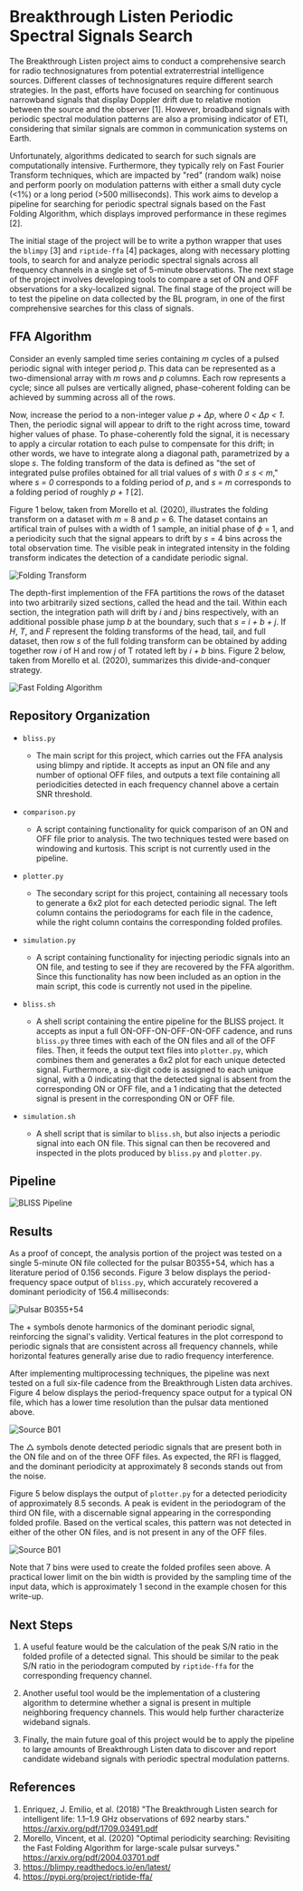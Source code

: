 # Breakthrough Listen Periodic Spectral Signals Search

The Breakthrough Listen project aims to conduct a comprehensive search for radio technosignatures from potential extraterrestrial intelligence sources. Different classes of technosignatures require different search strategies. In the past, efforts have focused on searching for continuous narrowband signals that display Doppler drift due to relative motion between the source and the observer [1]. However, broadband signals with periodic spectral modulation patterns are also a promising indicator of ETI, considering that similar signals are common in communication systems on Earth.

Unfortunately, algorithms dedicated to search for such signals are computationally intensive. Furthermore, they typically rely on Fast Fourier Transform techniques, which are impacted by "red" (random walk) noise and perform poorly on modulation patterns with either a small duty cycle (<1%) or a long period (>500 milliseconds). This work aims to develop a pipeline for searching for periodic spectral signals based on the Fast Folding Algorithm, which displays improved performance in these regimes [2].

The initial stage of the project will be to write a python wrapper that uses the `blimpy` [3] and `riptide-ffa` [4] packages, along with necessary plotting tools, to search for and analyze periodic spectral signals across all frequency channels in a single set of 5-minute observations. The next stage of the project involves developing tools to compare a set of ON and OFF observations for a sky-localized signal. The final stage of the project will be to test the pipeline on data collected by the BL program, in one of the first comprehensive searches for this class of signals.

## FFA Algorithm

Consider an evenly sampled time series containing <em>m</em> cycles of a pulsed periodic signal with integer period <em>p</em>. This data can be represented as a two-dimensional array with <em>m</em> rows and <em>p</em> columns. Each row represents a cycle; since all pulses are vertically aligned, phase-coherent folding can be achieved by summing across all of the rows.

Now, increase the period to a non-integer value <em>p + Δp</em>, where <em>0 < Δp < 1</em>. Then, the periodic signal will appear to drift to the right across time, toward higher values of phase. To phase-coherently fold the signal, it is necessary to apply a circular rotation to each pulse to compensate for this drift; in other words, we have to integrate along a diagonal path, parametrized by a slope <em>s</em>. The folding transform of the data is defined as "the set of integrated pulse profiles obtained for all trial values of <em>s</em> with <em>0 ≤ s < m</em>," where <em>s = 0</em> corresponds to a folding period of <em>p</em>, and <em>s = m</em> corresponds to a folding period of roughly <em>p + 1</em> [2]. 

Figure 1 below, taken from Morello et al. (2020), illustrates the folding transform on a dataset with <em>m</em> = 8 and <em>p</em> = 6. The dataset contains an artifical train of pulses with a width of 1 sample, an initial phase of <em>ϕ</em> = 1, and a periodicity such that the signal appears to drift by <em>s</em> = 4 bins across the total observation time. The visible peak in integrated intensity in the folding transform indicates the detection of a candidate periodic signal.
  
 ![Folding Transform](/Pictures/folding_transform.jpeg)

The depth-first implemention of the FFA partitions the rows of the dataset into two arbitrarily sized sections, called the head and the tail. Within each section, the integration path will drift by <em>i</em> and <em>j</em> bins respectively, with an additional possible phase jump <em>b</em> at the boundary, such that <em>s = i + b + j</em>. If <em>H</em>, <em>T</em>, and <em>F</em> represent the folding transforms of the head, tail, and full dataset, then row <em>s</em> of the full folding transform can be obtained by adding together row <em>i</em> of H and row <em>j</em> of T rotated left by <em>i + b</em> bins. Figure 2 below, taken from Morello et al. (2020), summarizes this divide-and-conquer strategy.
  
![Fast Folding Algorithm](/Pictures/fast_folding_algorithm.jpeg)

## Repository Organization

- `bliss.py`
  - The main script for this project, which carries out the FFA analysis using blimpy and riptide. It accepts as input an ON file and any number of optional OFF files, and outputs a text file containing all periodicities detected in each frequency channel above a certain SNR threshold.

- `comparison.py`
  - A script containing functionality for quick comparison of an ON and OFF file prior to analysis. The two techniques tested were based on windowing and kurtosis. This script is not currently used in the pipeline.

- `plotter.py`
  - The secondary script for this project, containing all necessary tools to generate a 6x2 plot for each detected periodic signal. The left column contains the periodograms for each file in the cadence, while the right column contains the corresponding folded profiles. 

- `simulation.py`
  - A script containing functionality for injecting periodic signals into an ON file, and testing to see if they are recovered by the FFA algorithm. Since this functionality has now been included as an option in the main script, this code is currently not used in the pipeline.

- `bliss.sh`
  - A shell script containing the entire pipeline for the BLISS project. It accepts as input a full ON-OFF-ON-OFF-ON-OFF cadence, and runs `bliss.py` three times with each of the ON files and all of the OFF files. Then, it feeds the output text files into `plotter.py`, which combines them and generates a 6x2 plot for each unique detected signal. Furthermore, a six-digit code is assigned to each unique signal, with a 0 indicating that the detected signal is absent from the corresponding ON or OFF file, and a 1 indicating that the detected signal is present in the corresponding ON or OFF file. 

- `simulation.sh`
  - A shell script that is similar to `bliss.sh`, but also injects a periodic signal into each ON file. This signal can then be recovered and inspected in the plots produced by `bliss.py` and `plotter.py`.
  
## Pipeline

![BLISS Pipeline](/Pictures/pipeline.png)

## Results

As a proof of concept, the analysis portion of the project was tested on a single 5-minute ON file collected for the pulsar B0355+54, which has a literature period of 0.156 seconds. Figure 3 below displays the period-frequency space output of `bliss.py`, which accurately recovered a dominant periodicity of 156.4 milliseconds:
  
![Pulsar B0355+54](/Pictures/pulsar_output.png)
 
The + symbols denote harmonics of the dominant periodic signal, reinforcing the signal's validity. Vertical features in the plot correspond to periodic signals that are consistent across all frequency channels, while horizontal features generally arise due to radio frequency interference.
  
After implementing multiprocessing techniques, the pipeline was next tested on a full six-file cadence from the Breakthrough Listen data archives. Figure 4 below displays the period-frequency space output for a typical ON file, which has a lower time resolution than the pulsar data mentioned above.
  
![Source B01](/Pictures/bl_output.png)
  
The △ symbols denote detected periodic signals that are present both in the ON file and on of the three OFF files. As expected, the RFI is flagged, and the dominant periodicity at approximately 8 seconds stands out from the noise. 
  
Figure 5 below displays the output of `plotter.py` for a detected periodicity of approximately 8.5 seconds. A peak is evident in the periodogram of the third ON file, with a discernable signal appearing in the corresponding folded profile. Based on the vertical scales, this pattern was not detected in either of the other ON files, and is not present in any of the OFF files. 
  
![Source B01](/Pictures/bl_plot.png)
  
Note that 7 bins were used to create the folded profiles seen above. A practical lower limit on the bin width is provided by the sampling time of the input data, which is approximately 1 second in the example chosen for this write-up.

## Next Steps
  
1. A useful feature would be the calculation of the peak S/N ratio in the folded profile of a detected signal. This should be similar to the peak S/N ratio in the periodogram computed by `riptide-ffa` for the corresponding frequency channel.

2. Another useful tool would be the implementation of a clustering algorithm to determine whether a signal is present in multiple neighboring frequency channels. This would help further characterize wideband signals.

3. Finally, the main future goal of this project would be to apply the pipeline to large amounts of Breakthrough Listen data to discover and report candidate wideband signals with periodic spectral modulation patterns.

## References

1. Enriquez, J. Emilio, et al. (2018) "The Breakthrough Listen search for intelligent life: 1.1–1.9 GHz observations of 692 nearby stars." https://arxiv.org/pdf/1709.03491.pdf
2. Morello, Vincent, et al. (2020) "Optimal periodicity searching: Revisiting the Fast Folding Algorithm for large-scale pulsar surveys." https://arxiv.org/pdf/2004.03701.pdf
3. https://blimpy.readthedocs.io/en/latest/
4. https://pypi.org/project/riptide-ffa/
